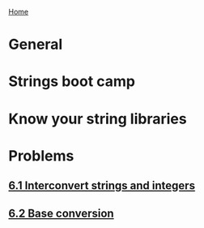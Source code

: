 [Home](../README.md)
# General
# Strings boot camp
# Know your string libraries
# Problems
## [6.1 Interconvert strings and integers](./01_interconvert_string_to_integer.py)
## [6.2 Base conversion](./02_base_conversion.py)
